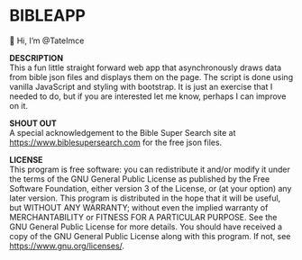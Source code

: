 # BIBLEAPP

👋 Hi, I’m @TateImce<br>

**DESCRIPTION** <br>
This a fun little straight forward web app that asynchronously draws data from bible json files and displays them on the page. The script is done using vanilla JavaScript and styling with bootstrap. It is just an exercise that I needed to do, but if you are interested let me know, perhaps I can improve on it.<br>

**SHOUT OUT**<br>
A special acknowledgement to the Bible Super Search site at https://www.biblesupersearch.com for the free json files.<br>

**LICENSE**<br>
This program is free software: you can redistribute it and/or modify it under the terms of the GNU General Public License as published by the Free Software Foundation, either version 3 of the License, or (at your option) any later version. This program is distributed in the hope that it will be useful, but WITHOUT ANY WARRANTY; without even the implied warranty of MERCHANTABILITY or FITNESS FOR A PARTICULAR PURPOSE. See the GNU General Public License for more details. You should have received a copy of the GNU General Public License along with this program. If not, see https://www.gnu.org/licenses/.